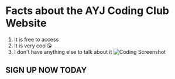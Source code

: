 # Facts about the AYJ Coding Club Website

1. It is free to access
2. It is very cool😘
3. I don't have anything else to talk about it
 ![Coding Screenshot](https://www.simplilearn.com/ice9/free_resources_article_thumb/what_is_image_Processing.jpg)


 
 ## SIGN UP NOW TODAY
